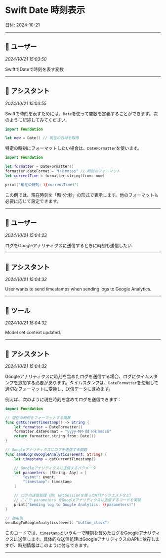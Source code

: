 # Swift Date 時刻表示

日付: 2024-10-21

---

## 👤 ユーザー
*2024/10/21 15:03:50*

SwiftでDateで時刻を表す変数

---

## 🤖 アシスタント
*2024/10/21 15:03:55*

Swiftで時刻を表すためには、`Date`を使って変数を定義することができます。次のように記述してみてください。

```swift
import Foundation

let now = Date() // 現在の日時を取得
```

特定の時刻にフォーマットしたい場合は、`DateFormatter`を使います。

```swift
import Foundation

let formatter = DateFormatter()
formatter.dateFormat = "HH:mm:ss" // 時刻のフォーマット
let currentTime = formatter.string(from: now)

print("現在の時刻: \(currentTime)")
```

この例では、現在時刻を「時:分:秒」の形式で表示します。他のフォーマットも必要に応じて設定できます。

---

## 👤 ユーザー
*2024/10/21 15:04:23*

ログをGoogleアナリティクスに送信するときに時刻も送信したい

---

## 🤖 アシスタント
*2024/10/21 15:04:32*

User wants to send timestamps when sending logs to Google Analytics.

---

## 🔧 ツール
*2024/10/21 15:04:32*

Model set context updated.

---

## 🤖 アシスタント
*2024/10/21 15:04:32*

Googleアナリティクスに時刻を含めたログを送信する場合、ログにタイムスタンプを追加する必要があります。タイムスタンプは、`DateFormatter`を使用して適切なフォーマットに変換し、送信データに含めます。

例えば、次のように現在時刻を含めてログを送信できます：

```swift
import Foundation

// 現在の時刻をフォーマットする関数
func getCurrentTimestamp() -> String {
    let formatter = DateFormatter()
    formatter.dateFormat = "yyyy-MM-dd HH:mm:ss"
    return formatter.string(from: Date())
}

// Googleアナリティクスにログを送信する関数
func sendLogToGoogleAnalytics(event: String) {
    let timestamp = getCurrentTimestamp()

    // Googleアナリティクスに送信するパラメータ
    let parameters: [String: Any] = [
        "event": event,
        "timestamp": timestamp
    ]

    // ログの送信処理（例: URLSessionを使ったHTTPリクエストなど）
    // ここで parameters をGoogleアナリティクスに送信するコードを実装
    print("Sending log to Google Analytics: \(parameters)")
}

// 使用例
sendLogToGoogleAnalytics(event: "button_click")
```

このコードでは、`timestamp`というキーで時刻を含めたログをGoogleアナリティクスに送信します。具体的な送信処理はGoogleアナリティクスのAPIに依存しますが、時刻情報はこのように付与できます。

---
